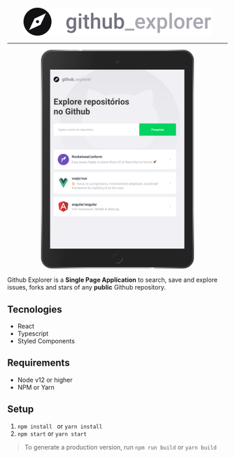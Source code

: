 <p align="center" ><img src="./src/assets/logo.svg" float="right"  /></p>

---
<p align="center">
<img src="./screenshots/ipad.png" float="right" width="350" />
</p>


Github Explorer is a **Single Page Application** to search, save and explore issues, forks and stars of any **public** Github repository.

## Tecnologies

- React
- Typescript
- Styled Components



## Requirements

- Node v12 or higher
- NPM or Yarn

## Setup

1. `npm install ` or `yarn install`
2. `npm start` or `yarn start`

> To generate a production version, run `npm run build` or `yarn build`

